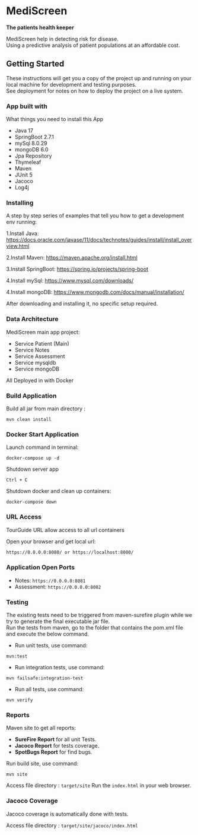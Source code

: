 # MediScreen
**The patients health keeper**

MediScreen help in detecting risk for disease. <br>
Using a predictive analysis of patient populations at an affordable cost.


## Getting Started
These instructions will get you a copy of the project up and running on your local machine for development
and testing purposes.</br>
See deployment for notes on how to deploy the project on a live system.


### App built with
What things you need to install this App

- Java 17
- SpringBoot 2.7.1
- mySql 8.0.29
- mongoDB 6.0
- Jpa Repository
- Thymeleaf
- Maven
- JUnit 5
- Jacoco
- Log4j


### Installing
A step by step series of examples that tell you how to get a development env running:

1.Install Java:
https://docs.oracle.com/javase/11/docs/technotes/guides/install/install_overview.html

2.Install Maven:
https://maven.apache.org/install.html

3.Install SpringBoot:
https://spring.io/projects/spring-boot

4.Install mySql:
https://www.mysql.com/downloads/

4.Install mongoDB:
https://www.mongodb.com/docs/manual/installation/

After downloading and installing it, no specific setup required.


### Data Architecture
MediScreen main app project:
* Service Patient (Main)
* Service Notes
* Service Assessment
* Service mysqldb
* Service mongoDB

All Deployed in with Docker


### Build Application
Build all jar from main directory :
```
mvn clean install
```


### Docker Start Application
Launch command in terminal:
```
docker-compose up -d
```

Shutdown server app
```shell
Ctrl + C
```

Shutdown docker and clean up containers:
```
docker-compose down
```


### URL Access
TourGuide URL allow access to all url containers

Open your browser and get local url:
```html
https://0.0.0.0:8080/ or https://localhost:8080/
```


### Application Open Ports
- Notes: ```https://0.0.0.0:8081```
- Assessment: ```https://0.0.0.0:8082```


### Testing
The existing tests need to be triggered from maven-surefire plugin while we try to generate the final executable jar file.<br>
Run the tests from maven, go to the folder that contains the pom.xml file and execute the below command.

* Run unit tests, use command:

```shell
mvn:test
```

* Run integration tests, use command:

```shell
mvn failsafe:integration-test
```

* Run all tests, use command:

```shell
mvn verify
```


### Reports
Maven site to get all reports:

- **SureFire Report** for all unit Tests.
- **Jacoco Report** for tests coverage.
- **SpotBugs Report** for find bugs. 

Run build site, use command:

```shell
mvn site
```

Access file directory : `target/site` 
Run the `index.html` in your web browser.


### Jacoco Coverage
Jacoco coverage is automatically done with tests.

Access file directory : `target/site/jacoco/index.html`